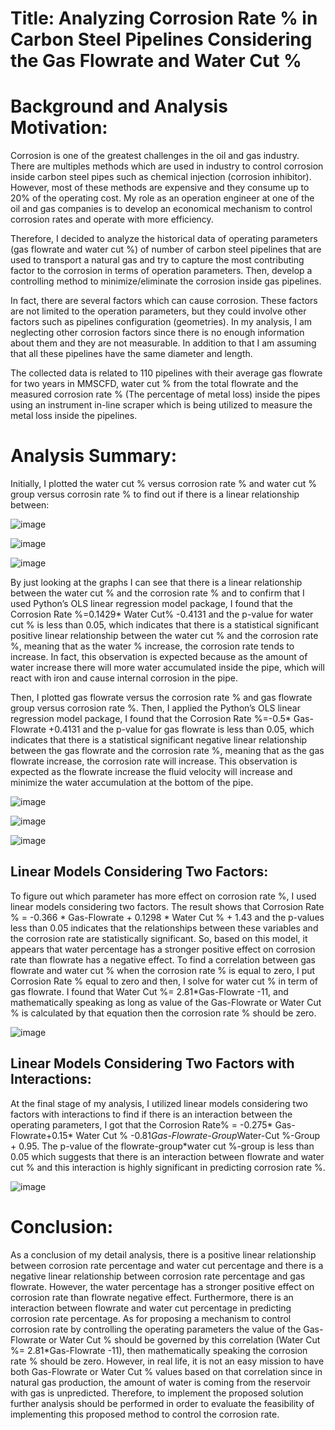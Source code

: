 # Title: Analyzing Corrosion Rate % in Carbon Steel Pipelines Considering the Gas Flowrate and Water Cut %

# Background and Analysis Motivation:
Corrosion is one of the greatest challenges in the oil and gas industry. There are multiples methods which are used in industry to control corrosion inside carbon steel pipes such as chemical injection (corrosion inhibitor). However, most of these methods are expensive and they consume up to 20% of the operating cost. My role as an operation engineer at one of the oil and gas companies is to develop an economical mechanism to control corrosion rates and operate with more efficiency. 

Therefore, I decided to analyze the historical data of operating parameters (gas flowrate and water cut %) of number of carbon steel pipelines that are used to transport a natural gas and try to capture the most contributing factor to the corrosion in terms of operation parameters. Then, develop a controlling method to minimize/eliminate the corrosion inside gas pipelines. 

In fact, there are several factors which can cause corrosion. These factors are not limited to the operation parameters, but they could involve other factors such as pipelines configuration (geometries). In my analysis, I am neglecting other corrosion factors since there is no enough information about them and they are not measurable.  In addition to that I am assuming that all these pipelines have the same diameter and length. 

The collected data is related to 110 pipelines with their average gas flowrate for two years in MMSCFD, water cut % from the total flowrate and the measured corrosion rate % (The percentage of metal loss) inside the pipes using an instrument in-line scraper which is being utilized to measure the metal loss inside the pipelines. 

# Analysis Summary: 
Initially, I plotted the water cut % versus corrosion rate % and water cut % group versus corrosin rate % to find out if there is a linear relationship between: 

  ![image](https://github.com/AhmedJabbari/CHE-2410-Project-1/assets/148829971/319f73f4-38f0-49b8-8996-ce1dc21139dd)


![image](https://github.com/AhmedJabbari/CHE-2410-Project-1/assets/148829971/df890796-2199-43c5-8be3-fadd60a7dde8)



  ![image](https://github.com/AhmedJabbari/CHE-2410-Project-1/assets/148829971/4e6a3756-99d4-4949-9981-627d9df7855a)



By just looking at the graphs I can see that there is a linear relationship between the water cut % and the corrosion rate % and to confirm that I used Python’s OLS linear regression model package, I found that the Corrosion Rate %=0.1429* Water Cut% -0.4131 and the p-value for water cut % is less than 0.05, which indicates that there is a statistical significant positive linear relationship between the water cut % and the corrosion rate %, meaning that as the water % increase, the corrosion rate tends to increase. In fact, this observation is expected because as the amount of water increase there will more water accumulated inside the pipe, which will react with iron and cause internal corrosion in the pipe.   

Then, I plotted gas flowrate versus the corrosion rate % and gas flowrate group versus corrosion rate %. Then, I applied the Python’s OLS linear regression model package, I found that the Corrosion Rate %=-0.5* Gas-Flowrate +0.4131 and the p-value for gas flowrate is less than 0.05, which indicates that there is a statistical significant negative linear relationship between the gas flowrate and the corrosion rate %, meaning that as the gas flowrate increase, the corrosion rate will increase. This observation is expected as the flowrate increase the fluid velocity will increase and minimize the water accumulation at the bottom of the pipe. 

  ![image](https://github.com/AhmedJabbari/CHE-2410-Project-1/assets/148829971/032984e0-b6f5-42ef-a37d-f7ddd1c446c6)


![image](https://github.com/AhmedJabbari/CHE-2410-Project-1/assets/148829971/b79e04bc-fb9d-4d57-8acc-b652df737c80)




  ![image](https://github.com/AhmedJabbari/CHE-2410-Project-1/assets/148829971/0e1e9e81-5c99-45c9-9476-6d9065c1a5f7)



 
  ## Linear Models Considering Two Factors:


To figure out which parameter has more effect on corrosion rate %, I used linear models considering two factors. The result shows that Corrosion Rate % = -0.366 * Gas-Flowrate + 0.1298 * Water Cut % + 1.43 and the p-values less than 0.05 indicates that the relationships between these variables and the corrosion rate are statistically significant. So, based on this model, it appears that water percentage has a stronger positive effect on corrosion rate than flowrate has a negative effect. To find a correlation between gas flowrate and water cut % when the corrosion rate % is equal to zero, I put Corrosion Rate % equal to zero and then, I solve for water cut % in term of gas flowrate. I found that Water Cut %= 2.81*Gas-Flowrate -11, and mathematically speaking as long as value of the Gas-Flowrate or Water Cut % is calculated by that equation then the corrosion rate % should be zero.  


  ![image](https://github.com/AhmedJabbari/CHE-2410-Project-1/assets/148829971/eb074105-8a1d-4e6d-957a-b39f3fa91e49)



 ## Linear Models Considering Two Factors with Interactions:
At the final stage of my analysis, I utilized linear models considering two factors with interactions to find if there is an interaction between the operating parameters, I got that the Corrosion Rate% = -0.275* Gas-Flowrate+0.15* Water Cut % -0.81*Gas-Flowrate-Group*Water-Cut %-Group + 0.95. The p-value of the flowrate-group*water cut %-group is less than 0.05 which suggests that there is an interaction between flowrate and water cut % and this interaction is highly significant in predicting corrosion rate %.


  ![image](https://github.com/AhmedJabbari/CHE-2410-Project-1/assets/148829971/4f358eab-710e-456e-ad5c-0448e8a0acff)




 
# Conclusion:
As a conclusion of my detail analysis, there is a positive linear relationship between corrosion rate percentage and water cut percentage and there is a negative linear relationship between corrosion rate percentage and gas flowrate. However, the water percentage has a stronger positive effect on corrosion rate than flowrate negative effect. Furthermore, there is an interaction between flowrate and water cut percentage in predicting corrosion rate percentage. As for proposing a mechanism to control corrosion rate by controlling the operating parameters the value of the Gas-Flowrate or Water Cut % should be governed by this correlation (Water Cut %= 2.81*Gas-Flowrate -11), then mathematically speaking the corrosion rate % should be zero. However, in real life, it is not an easy mission to have both Gas-Flowrate or Water Cut % values based on that correlation since in natural gas production, the amount of water is coming from the reservoir with gas is unpredicted. Therefore, to implement the proposed solution further analysis should be performed in order to evaluate the feasibility of implementing this proposed method to control the corrosion rate. 
